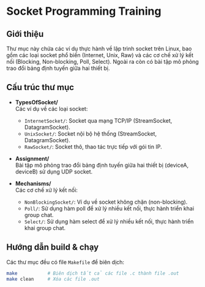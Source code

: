 # Socket Programming Training

## Giới thiệu
Thư mục này chứa các ví dụ thực hành về lập trình socket trên Linux, bao gồm các loại socket phổ biến (Internet, Unix, Raw) và các cơ chế xử lý kết nối (Blocking, Non-blocking, Poll, Select). Ngoài ra còn có bài tập mô phỏng trao đổi bảng định tuyến giữa hai thiết bị.

## Cấu trúc thư mục



- **TypesOfSocket/**  
  Các ví dụ về các loại socket:
  - `InternetSocket/`: Socket qua mạng TCP/IP (StreamSocket, DatagramSocket).
  - `UnixSocket/`: Socket nội bộ hệ thống (StreamSocket, DatagramSocket).
  - `RawSocket/`: Socket thô, thao tác trực tiếp với gói tin IP.

- **Assignment/**  
  Bài tập mô phỏng trao đổi bảng định tuyến giữa hai thiết bị (deviceA, deviceB) sử dụng UDP socket.

- **Mechanisms/**  
  Các cơ chế xử lý kết nối:
  - `NonBlockingSocket/`: Ví dụ về socket không chặn (non-blocking).
  - `Poll/`: Sử dụng hàm poll để xử lý nhiều kết nối, thực hành triển khai group chat.
  - `Select/`: Sử dụng hàm select để xử lý nhiều kết nối, thực hành triển khai group chat.

## Hướng dẫn build & chạy

Các thư mục đều có file `Makefile` để biên dịch:
```sh
make           # Biên dịch tất cả các file .c thành file .out
make clean     # Xóa các file .out